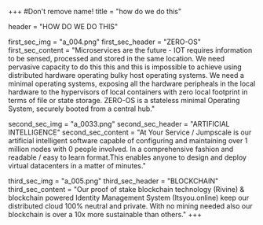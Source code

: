+++
#Don't remove name!
title = "how do we do this"

header = "HOW DO WE DO THIS"

first_sec_img = "a_004.png"
first_sec_header = "ZERO-OS"
first_sec_content = "Microservices are the future - IOT requires information to be sensed, processed and stored in the same location.  We need pervasive capacity to do this this and this is impossible to achieve using distributed hardware operating bulky host operating systems.  We need a minimal operating systems, exposing all the hardware peripheals in the local hardware to the hypervisors of local containers with zero local footprint in terms of file or state storage.  ZERO-OS is a stateless minimal Operating System, securely booted from a central hub."

second_sec_img = "a_0033.png"
second_sec_header = "ARTIFICIAL INTELLIGENCE"
second_sec_content = "At Your Service / Jumpscale is our artificial intelligent software capable of configuring and maintaining over 1 million nodes with 0 people involved. In a comprehensive fashion and  readable / easy to learn format.This enables anyone to design and deploy virtual datacenters in a matter of minutes."

third_sec_img = "a_005.png"
third_sec_header = "BLOCKCHAIN"
third_sec_content = "Our proof of stake blockchain technology (Rivine) &amp; blockchain powered Identity Management System (Itsyou.online) keep our distributed cloud 100% neutral and private. With no mining needed also our blockchain is over a 10x more sustainable than others."
+++
